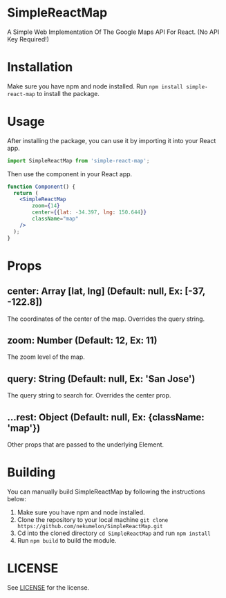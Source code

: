 # SimpleReactMap

A Simple Web Implementation Of The Google Maps API For React. (No API Key Required!)

# Installation

Make sure you have npm and node installed. Run `npm install simple-react-map` to install the package.

# Usage

After installing the package, you can use it by importing it into your React app.

```js
import SimpleReactMap from 'simple-react-map';
```
Then use the component in your React app.

```jsx
function Component() {
  return (
    <SimpleReactMap 
        zoom={14} 
        center={{lat: -34.397, lng: 150.644}}
        className="map"
    />
  );
}
```

# Props

## center: Array [lat, lng] (Default: null, Ex: [-37, -122.8])
The coordinates of the center of the map. Overrides the query string.
## zoom: Number (Default: 12, Ex: 11)
The zoom level of the map.
## query: String (Default: null, Ex: 'San Jose')
The query string to search for. Overrides the center prop.

## ...rest: Object (Default: null, Ex: {className: 'map'})
Other props that are passed to the underlying Element.

# Building

You can manually build SimpleReactMap by following the instructions below:
1. Make sure you have npm and node installed.
2. Clone the repository to your local machine `git clone https://github.com/nekumelon/SimpleReactMap.git`
3. Cd into the cloned directory `cd SimpleReactMap` and run `npm install`
4. Run `npm build` to build the module.

# LICENSE
See [LICENSE](./LICENSE) for the license.